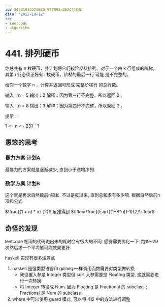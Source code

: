 ```yaml
---
id: 20221012221830_979893a26247484b
date: "2022-10-12"
tc:
- leetcode
- algorithm
---
```


# 441. 排列硬币

你总共有 n 枚硬币，并计划将它们按阶梯状排列。对于一个由 k 行组成的阶梯，其第 i 行必须正好有 i 枚硬币。阶梯的最后一行 可能 是不完整的。

给你一个数字 n ，计算并返回可形成 完整阶梯行 的总行数。

输入：n = 5
输出：2
解释：因为第三行不完整，所以返回 2 。

输入：n = 8
输出：3
解释：因为第四行不完整，所以返回 3 。

提示：

1 <= n <= 231 - 1

## 愚笨的思考

### 暴力方案 计划A

最暴力的方案就是逐渐减少, 直到小于递增序列.

### 数学方案 计划B

这个就是再求自然数前n项和, 不过是反过来, 直到总和求有多少项. 根据自然后前n项和公式 

$\frac{(1 + n) * n} {2}$ 反推得到 $\lfloor\frac{(\sqrt{(1+8*n)}-1}{2}\rfloor$

## 奇怪的发现

leetcode 相同的代码跑出来的耗时会有很大的不同. 感觉需要优化一下, 跑10\~20次然后求一个平均值可能效果更好.

haskell 实现有很多注意点
1. haskell 是强类型语言和 golang 一样调用函数需要对类型做转换
    * 我设置入参是 Integer 类型但 sqrt 入参需要是 Floating 类型, 这就需要进行一次转换
    * 将 Integer 转换成 Num. 因为 Floating 是 Fractional 的 subclass ; Fractional 是 Num 的 subclass
2. where 中可以使用 guard 模式, 可以将 412 中的方法进行调整

